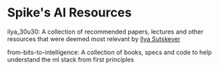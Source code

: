 # Spike's AI Resources #

ilya_30u30: A collection of recommended papers, lectures and other resources that were deemed most relevant by [Ilya Sutskever](https://en.wikipedia.org/wiki/Ilya_Sutskever)

from-bits-to-intelligence: A collection of books, specs and code to help understand the ml stack from first principles
